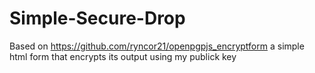# Simple-Secure-Drop
Based on https://github.com/ryncor21/openpgpjs_encryptform a simple html form that encrypts its output using my publick key

